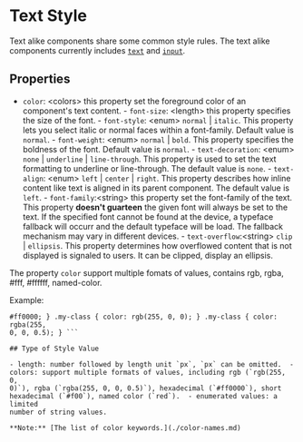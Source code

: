 # Text Style

Text alike components share some common style rules. The text alike
components currently includes [`text`](../components/text.md) and
[`input`](../components/input.md).

## Properties

- `color`: &lt;colors&gt; this property set the foreground color of an
component's text content.  - `font-size`: &lt;length&gt; this property
specifies the size of the font.  - `font-style`: &lt;enum&gt; `normal` |
`italic`. This property lets you select italic or normal faces within a
font-family. Default value is `normal`.  - `font-weight`: &lt;enum&gt;
`normal` | `bold`. This property specifies the boldness of the font. Default
value is `normal`.  - `text-decoration`: &lt;enum&gt; `none` | `underline` |
`line-through`. This property is used to set the text formatting to
underline or line-through. The default value is `none`.  - `text-align`:
&lt;enum&gt; `left` | `center` | `right`. This property describes how inline
content like text is aligned in its parent component. The default value is
`left`.  - `font-family`:&lt;string&gt; this property set the font-family of
the text. This property **doesn't guarteen** the given font will always be
set to the text. If the specified font cannot be found at the device, a
typeface fallback will occurr and the default typeface will be load. The
fallback mechanism may vary in different devices.  -
`text-overflow`:&lt;string&gt; `clip` | `ellipsis`. This property determines
how overflowed content that is not displayed is signaled to users. It can be
clipped, display an ellipsis.

The property `color` support multiple fomats of values, contains rgb, rgba,
#fff, #ffffff, named-color.

Example:

``` .my-class { color: red; } .my-class { color: #f00; } .my-class { color:
#ff0000; } .my-class { color: rgb(255, 0, 0); } .my-class { color: rgba(255,
0, 0, 0.5); } ```

## Type of Style Value

- length: number followed by length unit `px`, `px` can be omitted.  -
colors: support multiple formats of values, including rgb (`rgb(255, 0,
0)`), rgba (`rgba(255, 0, 0, 0.5)`), hexadecimal (`#ff0000`), short
hexadecimal (`#f00`), named color (`red`).  - enumerated values: a limited
number of string values.

**Note:** [The list of color keywords.](./color-names.md)

